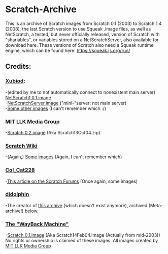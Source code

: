 # Scratch-Archive
This is an archive of Scratch images from Scratch 0.1 (2003) to Scratch 1.4 (2008), the last Scratch version to use Squeak .image files, as well as NetScratch, a tested, but never officially released, version of Scratch with "shariables", or variables stored on a NetScratchServer, also available for download here. These versions of Scratch also need a Squeak runtime engine, which can be found here: https://squeak.js.org/run/

## Credits:
### [Xubiod](https://github.com/xubiod):
-(edited by me to not automatically connect to nonexistent main server) [NetScratch1.0.1.image](https://github.com/xubiod/scratch-archive/blob/master/NetScratch%201.0.1.image)  
-[NetScratchServer.image](https://github.com/xubiod/scratch-archive/blob/master/NetScratchServer.image) ("mini-"server; not main server)  
-[Some other images](https://github.com/xubiod/scratch-archive) (I can't remember which :/)
### [MIT LLK Media Group](https://llk.media.mit.edu/)  
-[Scratch 0.2.image](https://llk.media.mit.edu/courses/software/scratch/mas714Scratch-old.html) (Aka Scratch13Oct04.zip)
### [Scratch Wiki](https://en.scratch-wiki.info/)
-(Again,) [Some images](https://en.scratch-wiki.info/wiki/Development_of_Scratch_1.0) (Again, I can't remember which)
### [Col_Cat228](https://scratch.mit.edu/users/Col_Cat228/)
-[This article on the Scratch Forums](https://scratch.mit.edu/discuss/topic/409440/?page=1) (Once again, some images)
### [djdolphin](https://scratch.mit.edu/users/djdolphin/)
-The creator of [this archive](archive.glitch.pizza) (which doesn't exist anymore), archived (Meta-archive!) below.
### [The "WayBack Machine"](https://web.archive.org/)  
-[Scratch 0.1.image](https://web.archive.org/web/20190518015744/http://archive.glitch.pizza/mods/Scratch14Feb04.image) (Aka Scratch14Feb04.image (Actually from mid-2003))  
No rights or ownership is claimed of these images. All images created by [MIT LLK Media Group](https://llk.media.mit.edu/)
